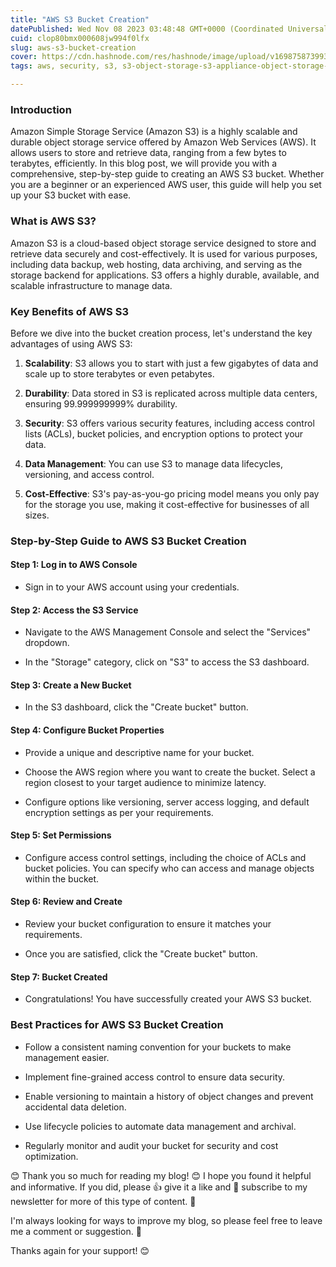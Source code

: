 ```yaml
---
title: "AWS S3 Bucket Creation"
datePublished: Wed Nov 08 2023 03:48:48 GMT+0000 (Coordinated Universal Time)
cuid: clop80bmx000608jw994f0lfx
slug: aws-s3-bucket-creation
cover: https://cdn.hashnode.com/res/hashnode/image/upload/v1698758739933/d7b20dc1-477c-4fdf-8dac-a98641894625.png
tags: aws, security, s3, s3-object-storage-s3-appliance-object-storage-appliances-local-s3-storage-s3-compatible-storage-s3-compatible-local-storage, s3-bucket

---
```


### Introduction

Amazon Simple Storage Service (Amazon S3) is a highly scalable and durable object storage service offered by Amazon Web Services (AWS). It allows users to store and retrieve data, ranging from a few bytes to terabytes, efficiently. In this blog post, we will provide you with a comprehensive, step-by-step guide to creating an AWS S3 bucket. Whether you are a beginner or an experienced AWS user, this guide will help you set up your S3 bucket with ease.

### **What is AWS S3?**

Amazon S3 is a cloud-based object storage service designed to store and retrieve data securely and cost-effectively. It is used for various purposes, including data backup, web hosting, data archiving, and serving as the storage backend for applications. S3 offers a highly durable, available, and scalable infrastructure to manage data.

### **Key Benefits of AWS S3**

Before we dive into the bucket creation process, let's understand the key advantages of using AWS S3:

1. **Scalability**: S3 allows you to start with just a few gigabytes of data and scale up to store terabytes or even petabytes.
    
2. **Durability**: Data stored in S3 is replicated across multiple data centers, ensuring 99.999999999% durability.
    
3. **Security**: S3 offers various security features, including access control lists (ACLs), bucket policies, and encryption options to protect your data.
    
4. **Data Management**: You can use S3 to manage data lifecycles, versioning, and access control.
    
5. **Cost-Effective**: S3's pay-as-you-go pricing model means you only pay for the storage you use, making it cost-effective for businesses of all sizes.
    

### **Step-by-Step Guide to AWS S3 Bucket Creation**

#### Step 1: Log in to AWS Console

* Sign in to your AWS account using your credentials.
    

#### Step 2: Access the S3 Service

* Navigate to the AWS Management Console and select the "Services" dropdown.
    
* In the "Storage" category, click on "S3" to access the S3 dashboard.
    

#### Step 3: Create a New Bucket

* In the S3 dashboard, click the "Create bucket" button.
    

#### Step 4: Configure Bucket Properties

* Provide a unique and descriptive name for your bucket.
    
* Choose the AWS region where you want to create the bucket. Select a region closest to your target audience to minimize latency.
    
* Configure options like versioning, server access logging, and default encryption settings as per your requirements.
    

#### Step 5: Set Permissions

* Configure access control settings, including the choice of ACLs and bucket policies. You can specify who can access and manage objects within the bucket.
    

#### Step 6: Review and Create

* Review your bucket configuration to ensure it matches your requirements.
    
* Once you are satisfied, click the "Create bucket" button.
    

#### Step 7: Bucket Created

* Congratulations! You have successfully created your AWS S3 bucket.
    

### **Best Practices for AWS S3 Bucket Creation**

* Follow a consistent naming convention for your buckets to make management easier.
    
* Implement fine-grained access control to ensure data security.
    
* Enable versioning to maintain a history of object changes and prevent accidental data deletion.
    
* Use lifecycle policies to automate data management and archival.
    
* Regularly monitor and audit your bucket for security and cost optimization.
    

😊 Thank you so much for reading my blog! 😊 I hope you found it helpful and informative. If you did, please 👍 give it a like and 💌 subscribe to my newsletter for more of this type of content. 💌

I'm always looking for ways to improve my blog, so please feel free to leave me a comment or suggestion. 💬

Thanks again for your support! 😊
